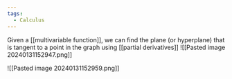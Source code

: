 ```yaml
---
tags:
  - Calculus
---
```

Given a [[multivariable function]], we can find the plane (or hyperplane) that is tangent to a point in the graph using [[partial derivatives]]
![[Pasted image 20240131152947.png]]

![[Pasted image 20240131152959.png]]